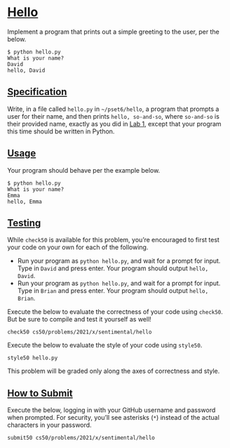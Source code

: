 [Hello](#hello)
===============

Implement a program that prints out a simple greeting to the user, per the below.

    $ python hello.py
    What is your name?
    David
    hello, David


[Specification](#specification)
-------------------------------

Write, in a file called `hello.py` in `~/pset6/hello`, a program that prompts a user for their name, and then prints `hello, so-and-so`, where `so-and-so` is their provided name, exactly as you did in [Lab 1](../../../labs/1/), except that your program this time should be written in Python.

[Usage](#usage)
---------------

Your program should behave per the example below.

    $ python hello.py
    What is your name?
    Emma
    hello, Emma


[Testing](#testing)
-------------------

While `check50` is available for this problem, you’re encouraged to first test your code on your own for each of the following.

*   Run your program as `python hello.py`, and wait for a prompt for input. Type in `David` and press enter. Your program should output `hello, David`.
*   Run your program as `python hello.py`, and wait for a prompt for input. Type in `Brian` and press enter. Your program should output `hello, Brian`.

Execute the below to evaluate the correctness of your code using `check50`. But be sure to compile and test it yourself as well!

    check50 cs50/problems/2021/x/sentimental/hello


Execute the below to evaluate the style of your code using `style50`.

    style50 hello.py


This problem will be graded only along the axes of correctness and style.

[How to Submit](#how-to-submit)
-------------------------------

Execute the below, logging in with your GitHub username and password when prompted. For security, you’ll see asterisks (`*`) instead of the actual characters in your password.

    submit50 cs50/problems/2021/x/sentimental/hello
